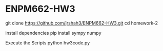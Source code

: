 # ENPM662-HW3

git clone https://github.com/jrshah3/ENPM662-HW3.git cd homework-2

install dependencies
pip install sympy numpy

Execute the Scripts
python hw3code.py

